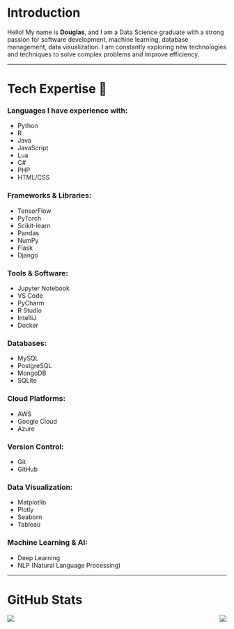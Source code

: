 <h1 align="left">Introduction</h1>

Hello! My name is **Douglas**, and I am a Data Science graduate with a strong passion for software development, machine learning, database management, data visualization. I am constantly exploring new technologies and techniques to solve complex problems and improve efficiency.

---

<h1 align="left">Tech Expertise 📖</h1>

### Languages I have experience with:
- Python
- R
- Java
- JavaScript
- Lua
- C#
- PHP
- HTML/CSS

### Frameworks & Libraries:
- TensorFlow
- PyTorch
- Scikit-learn
- Pandas
- NumPy
- Flask
- Django

### Tools & Software:
- Jupyter Notebook
- VS Code
- PyCharm
- R Studio
- IntelliJ
- Docker

### Databases:
- MySQL
- PostgreSQL
- MongoDB
- SQLite

### Cloud Platforms:
- AWS
- Google Cloud
- Azure

### Version Control:
- Git
- GitHub

### Data Visualization:
- Matplotlib
- Plotly
- Seaborn
- Tableau

### Machine Learning & AI:
- Deep Learning
- NLP (Natural Language Processing)

---

<h1 align="left">GitHub Stats</h1>

<p align="left">
  <img align="left" src="https://github-readme-stats.vercel.app/api/top-langs/?username=dug22&theme=transparent" />
</p>
<p align="right">
  <img align="right" src="https://github-readme-stats.vercel.app/api?username=dug22&theme=transparent"/>
</p>
